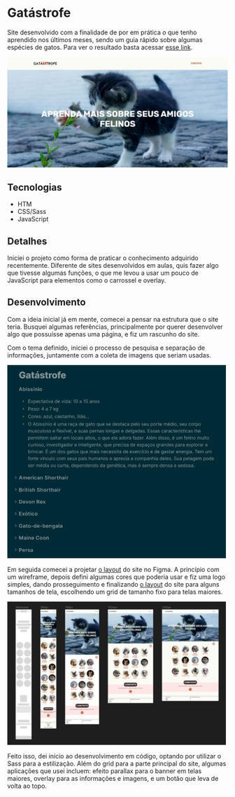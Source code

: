 # Gatástrofe

Site desenvolvido com a finalidade de por em prática o que tenho aprendido nos últimos meses, sendo um guia rápido sobre algumas espécies de gatos. Para ver o resultado basta acessar [esse link]().

![Imagem do site](./assets/img/readme/project.png#vitrinedev)

## Tecnologias

 - HTM
 - CSS/Sass
 - JavaScript

 ## Detalhes

 Iniciei o projeto como forma de praticar o conhecimento adquirido recentemente. Diferente de sites desenvolvidos em aulas, quis fazer algo que tivesse algumas funções, o que me levou a usar um pouco de JavaScript para elementos como o carrossel e overlay.

## Desenvolvimento

Com a ideia inicial já em mente, comecei a pensar na estrutura que o site teria. Busquei algumas referências, principalmente por querer desenvolver algo que possuísse apenas uma página, e fiz um rascunho do site.

Com o tema definido, iniciei o processo de pesquisa e separação de informações, juntamente com a coleta de imagens que seriam usadas.

<img alt="Imagem com informações de pesquisa" src="./assets/img/readme/info.png" width="500"><br>

Em seguida comecei a projetar [o layout]() do site no Figma. A princípio com um wireframe, depois defini algumas cores que poderia usar e fiz uma logo simples, dando prosseguimento e finalizando [o layout]() do site para alguns tamanhos de tela, escolhendo um grid de tamanho fixo para telas maiores.

<img alt="Imagem com exemplos de layout" src="./assets/img/readme/layout.png" width="500"><br>

Feito isso, dei início ao desenvolvimento em código, optando por utilizar o Sass para a estilização. Além do grid para a parte principal do site, algumas aplicações que usei incluem: efeito parallax para o banner em telas maiores, overlay para as informações e imagens, e um botão que leva de volta ao topo.